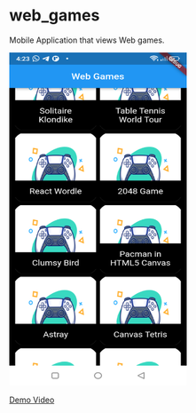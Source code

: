 # web_games

Mobile Application that views Web games.

<p float="center">
  <img src="assets/Screenshot_Web_games_app.png" height="600" width="320">
</p>
<a href="https://drive.google.com/file/d/1ooNdyU5CutOftPdYiHrRz1bahfOO9l2M/view?usp=sharing">Demo Video</a>




